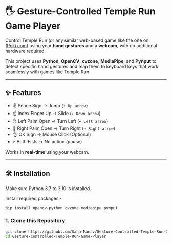 # 🖐️ Gesture-Controlled Temple Run Game Player

Control Temple Run (or any similar web-based game like the one on ([Poki.com](https://poki.com)) using your **hand gestures** and a **webcam**, with no additional hardware required.

This project uses **Python**, **OpenCV**, **cvzone**, **MediaPipe**, and **Pynput** to detect specific hand gestures and map them to keyboard keys that work seamlessly with games like Temple Run.

---

## ✨ Features

- ✌️ Peace Sign → Jump (`↑ Up arrow`)
- ☝️ Index Finger Up → Slide (`↓ Down arrow`)
- ✋ Left Palm Open → Turn Left (`← Left arrow`)
- 🤚 Right Palm Open → Turn Right (`→ Right arrow`)
- 👌 OK Sign → Mouse Click (Optional)
- ✊ Both Fists → No action (pause)

Works in **real-time** using your webcam.

---

## 🛠️ Installation

Make sure Python 3.7 to 3.10 is installed.

Install required packages:-
```bash
pip install opencv-python cvzone mediapipe pynput
```
### 1. Clone this Repository

```bash
git clone https://github.com/Saha-Manav/Gesture-Controlled-Temple-Run-Game-Player.git
cd Gesture-Controlled-Temple-Run-Game-Player
